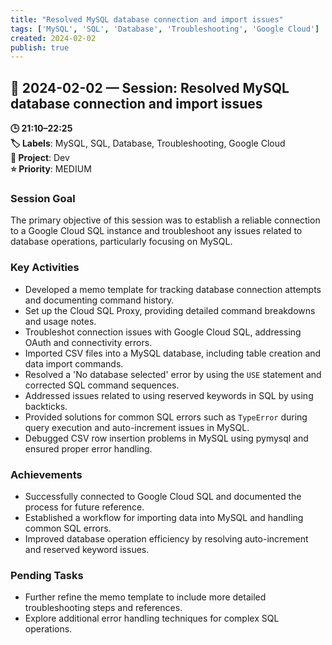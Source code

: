 ```yaml
---
title: "Resolved MySQL database connection and import issues"
tags: ['MySQL', 'SQL', 'Database', 'Troubleshooting', 'Google Cloud']
created: 2024-02-02
publish: true
---
```


## 📅 2024-02-02 — Session: Resolved MySQL database connection and import issues

**🕒 21:10–22:25**  
**🏷️ Labels**: MySQL, SQL, Database, Troubleshooting, Google Cloud  
**📂 Project**: Dev  
**⭐ Priority**: MEDIUM  


### Session Goal
The primary objective of this session was to establish a reliable connection to a Google Cloud SQL instance and troubleshoot any issues related to database operations, particularly focusing on MySQL.

### Key Activities
- Developed a memo template for tracking database connection attempts and documenting command history.
- Set up the Cloud SQL Proxy, providing detailed command breakdowns and usage notes.
- Troubleshot connection issues with Google Cloud SQL, addressing OAuth and connectivity errors.
- Imported CSV files into a MySQL database, including table creation and data import commands.
- Resolved a 'No database selected' error by using the `USE` statement and corrected SQL command sequences.
- Addressed issues related to using reserved keywords in SQL by using backticks.
- Provided solutions for common SQL errors such as `TypeError` during query execution and auto-increment issues in MySQL.
- Debugged CSV row insertion problems in MySQL using pymysql and ensured proper error handling.

### Achievements
- Successfully connected to Google Cloud SQL and documented the process for future reference.
- Established a workflow for importing data into MySQL and handling common SQL errors.
- Improved database operation efficiency by resolving auto-increment and reserved keyword issues.

### Pending Tasks
- Further refine the memo template to include more detailed troubleshooting steps and references.
- Explore additional error handling techniques for complex SQL operations.
